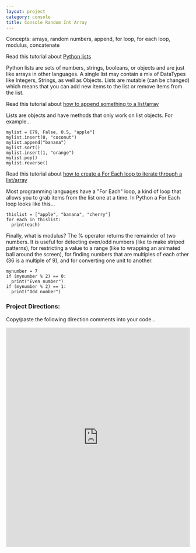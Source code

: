 ```yaml
---
layout: project
category: console
title: Console Random Int Array
---
```


Concepts: arrays, random numbers, append, for loop, for each loop, modulus, concatenate

Read this tutorial about [Python lists](https://www.geeksforgeeks.org/python-list/)

Python lists are sets of numbers, strings, booleans, or objects and are just like arrays in other languages. A single list may contain a mix of DataTypes like Integers, Strings, as well as Objects. Lists are mutable (can be changed) which means that you can add new items to the list or remove items from the list.

Read this tutorial about [how to append something to a list/array](https://www.geeksforgeeks.org/append-extend-python/)

Lists are objects and have methods that only work on list objects. For example...
```
mylist = [79, False, 0.5, "apple"]
mylist.insert(0, "coconut")
mylist.append("banana")
mylist.sort()
mylist.insert(1, "orange")
mylist.pop()
mylist.reverse()
```

Read this tutorial about [how to create a For Each loop to iterate through a list/array](https://www.geeksforgeeks.org/iterate-over-a-list-in-python/)

Most programming languages have a "For Each" loop, a kind of loop that allows you to grab items from the list one at a time. In Python a For Each loop looks like this...
```
thislist = ["apple", "banana", "cherry"]
for each in thislist:
  print(each)
```

Finally, what is modulus? The % operator returns the remainder of two numbers. It is useful for detecting even/odd numbers (like to make striped patterns), for restricting a value to a range (like to wrapping an animated ball around the screen), for finding numbers that are multiples of each other (36 is a multiple of 9), and for converting one unit to another.
```
mynumber = 7
if (mynumber % 2) == 0:
  print("Even number")
if (mynumber % 2) == 1:
  print("Odd number")
```

### Project Directions:

Copy/paste the following direction comments into your code...

<iframe src="https://trinket.io/embed/python/f88dae8c78?outputOnly=true&runOption=run&start=result" width="100%" height="600" frameborder="0" marginwidth="0" marginheight="0" allowfullscreen></iframe>
